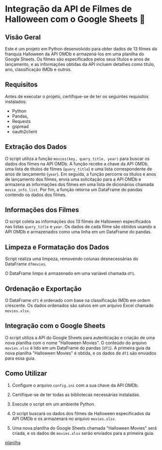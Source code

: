  # Integração da API de Filmes de Halloween com o Google Sheets 🎃

## Visão Geral

Este é um projeto em Python desenvolvido para obter dados de 13 filmes da franquia Halloween da API OMDb e armazená-los em uma planilha do Google Sheets. Os filmes são especificados pelos seus títulos e anos de lançamento, e as informações obtidas da API incluem detalhes como título, ano, classificação IMDb e outros.

## Requisitos

Antes de executar o projeto, certifique-se de ter os seguintes requisitos instalados:

- Python 
- Pandas,
- Requests
- gspread 
- oauth2client

## Extração dos Dados

O script utiliza a função `movies(key, query_title, year)` para buscar os dados dos filmes na API OMDb. A função recebe a chave da API OMDb, uma lista de títulos de filmes (`query_title`) e uma lista correspondente de anos de lançamento (`year`). Em seguida, a função percorre os títulos e anos de lançamento dos filmes, envia uma solicitação para a API OMDb e armazena as informações dos filmes em uma lista de dicionários chamada `movie_info_list`. Por fim, a função retorna um DataFrame do pandas contendo os dados dos filmes.

## Informações dos Filmes

O script coleta as informações dos 13 filmes de Halloween especificados nas listas `query_title` e `year`. Os dados de cada filme são obtidos usando a API OMDb e armazenados como uma linha em um DataFrame do pandas.

## Limpeza e Formatação dos Dados

Script realiza uma limpeza, removendo colunas desnecessárias do DataFrame `dfmovies`.

O DataFrame limpo é armazenado em uma variável chamada `df1`.

## Ordenação e Exportação

O DataFrame `df1` é ordenado com base na classificação IMDb em ordem crescente. Os dados ordenados são salvos em um arquivo Excel chamado `movies.xlsx`.

## Integração com o Google Sheets

O script utiliza a API do Google Sheets para autenticação e criação de uma nova planilha com o nome "Halloween Movies". O conteúdo do arquivo `movies.xlsx` é lido em um DataFrame do pandas (`df1`). A primeira guia da nova planilha "Halloween Movies" é obtida, e os dados de `df1` são enviados para essa guia.

## Como Utilizar

1. Configure o arquivo `config.ini` com a sua chave da API OMDb.

2. Certifique-se de ter todas as bibliotecas necessárias instaladas.

3. Execute o script em um ambiente Python.

4. O script buscará os dados dos filmes de Halloween especificados da API OMDb e os armazenará no arquivo `movies.xlsx`.

5. Uma nova planilha do Google Sheets chamada "Halloween Movies" será criada, e os dados de `movies.xlsx` serão enviados para a primeira guia.

[planilha](https://docs.google.com/spreadsheets/d/11U6F3pU8TdOHEXhaBRWZVcR7oBP089Jhnt2khrijlBw/edit?usp=drivesdk)

